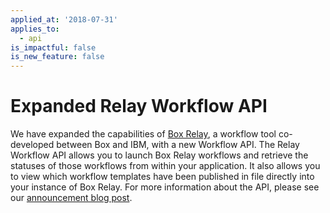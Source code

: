 ```yaml
---
applied_at: '2018-07-31'
applies_to:
  - api
is_impactful: false
is_new_feature: false
---
```

# Expanded Relay Workflow API

We have expanded the capabilities of [Box Relay][box_relay], a workflow tool
co-developed between Box and IBM, with a new Workflow API. The Relay Workflow
API allows you to launch Box Relay workflows and retrieve the statuses of those
workflows from within your application. It also allows you to view which
workflow templates have been published in file directly into your instance of
Box Relay. For more information about the API, please see our
[announcement blog post][box_relay_announce].

[box_relay]: https://www.box.com/collaboration/relay-workflow

[box_relay_announce]: https://medium.com/box-developer-blog/introducing-the-box-relay-workflow-api-f6eed1457711
